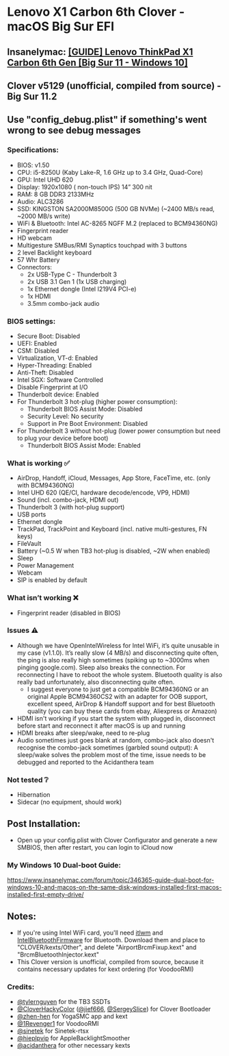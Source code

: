 #  Lenovo X1 Carbon 6th Clover - macOS Big Sur EFI

## Insanelymac: [[GUIDE] Lenovo ThinkPad X1 Carbon 6th Gen [Big Sur 11 - Windows 10]](https://www.insanelymac.com/forum/topic/346368-guide-lenovo-thinkpad-x1-carbon-6th-gen-big-sur-11-windows-10/)

## Clover v5129 (unofficial, compiled from source) - Big Sur 11.2

## Use "config_debug.plist" if something's went wrong to see debug messages

### Specifications:
- BIOS: v1.50
- CPU: i5-8250U (Kaby Lake-R, 1.6 GHz up to 3.4 GHz, Quad-Core)
- GPU: Intel UHD 620
- Display: 1920x1080 (  non-touch IPS) 14” 300 nit
- RAM: 8 GB DDR3 2133MHz
- Audio: ALC3286
- SSD: KINGSTON SA2000M8500G (500 GB NVMe) (~2400 MB/s read, ~2000 MB/s write)
- WiFi & Bluetooth: Intel AC-8265 NGFF M.2 (replaced to BCM94360NG)
- Fingerprint reader
- HD webcam
- Multigesture SMBus/RMI Synaptics touchpad with 3 buttons
- 2 level Backlight keyboard
- 57 Whr Battery
- Connectors:
  - 2x USB-Type C - Thunderbolt 3
  - 2x USB 3.1 Gen 1 (1x USB charging)
  - 1x Ethernet dongle (Intel I219V4 PCI-e)
  - 1x HDMI
  - 3.5mm combo-jack audio

### BIOS settings:
- Secure Boot: Disabled
- UEFI: Enabled
- CSM: Disabled
- Virtualization, VT-d: Enabled
- Hyper-Threading: Enabled
- Anti-Theft: Disabled
- Intel SGX: Software Controlled
- Disable Fingerprint at I/O
- Thunderbolt device: Enabled
- For Thunderbolt 3 hot-plug (higher power consumption):
  - Thunderbolt BIOS Assist Mode: Disabled
  - Security Level: No security
  - Support in Pre Boot Environment: Disabled
- For Thunderbolt 3 without hot-plug (lower power consumption but need to plug your device before boot)
  - Thunderbolt BIOS Assist Mode: Enabled

### What is working  ✅
- AirDrop, Handoff, iCloud, Messages, App Store, FaceTime, etc. (only with BCM94360NG)
- Intel UHD 620 (QE/CI, hardware decode/encode, VP9, HDMI)
- Sound (incl. combo-jack, HDMI out)
- Thunderbolt 3 (with hot-plug support)
- USB ports
- Ethernet dongle
- TrackPad, TrackPoint and Keyboard (incl. native multi-gestures, FN keys)
- FileVault
- Battery (~0.5 W when TB3 hot-plug is disabled, ~2W when enabled)
- Sleep
- Power Management
- Webcam
- SIP is enabled by default

### What isn’t working ❌
- Fingerprint reader (disabled in BIOS)

### Issues ⚠️
- Although we have OpenIntelWireless for Intel WiFi, it’s quite unusable in my case (v1.1.0). It’s really slow (4 MB/s) and disconnecting quite often, the ping is also really high sometimes (spiking up to ~3000ms when pinging google.com). Sleep also breaks the connection. For reconnecting I have to reboot the whole system. Bluetooth quality is also really bad unfortunately, also disconnecting quite often.
  - I suggest everyone to just get a compatible BCM94360NG or an original Apple BCM94360CS2 with an adapter for OOB support, excellent speed, AirDrop & Handoff support and for best Bluetooth quality (you can buy these cards from ebay, Aliexpress or Amazon)
- HDMI isn't working if you start the system with plugged in, disconnect before start and reconnect it after macOS is up and running
- HDMI breaks after sleep/wake, need to re-plug
- Audio sometimes just goes blank at random, combo-jack also doesn't recognise the combo-jack sometimes (garbled sound output): A sleep/wake solves the problem most of the time, issue needs to be debugged and reported to the Acidanthera team

### Not tested ❔
- Hibernation
- Sidecar (no equipment, should work)

## Post Installation:
- Open up your config.plist with Clover Configurator and generate a new SMBIOS, then after restart, you can login to iCloud now

### My Windows 10 Dual-boot Guide:
https://www.insanelymac.com/forum/topic/346365-guide-dual-boot-for-windows-10-and-macos-on-the-same-disk-windows-installed-first-macos-installed-first-empty-drive/

## Notes:
- If you're using Intel WiFi card, you'll need [itlwm](https://github.com/OpenIntelWireless/itlwm) and [IntelBluetoothFirmware](https://github.com/OpenIntelWireless/IntelBluetoothFirmware) for Bluetooth. Download them and place to "CLOVER/kexts/Other", and delete "AirportBrcmFixup.kext" and "BrcmBluetoothInjector.kext"
- This Clover version is unofficial, compiled from source, because it contains necessary updates for kext ordering (for VoodooRMI)

### Credits: 
- [@tylernguyen](https://github.com/tylernguyen) for the TB3 SSDTs
- [@CloverHackyColor](https://github.com/CloverHackyColor) ([@jief666](https://github.com/jief666), [@SergeySlice](https://github.com/SergeySlice)) for Clover Bootloader
- [@zhen-hen](https://github.com/zhen-zen) for YogaSMC app and kext
- [@1Revenger1](https://github.com/1Revenger1) for VoodooRMI
- [@sinetek](https://github.com/sinetek) for Sinetek-rtsx
- [@hieplpvip](https://github.com/hieplpvip) for AppleBacklightSmoother
- [@acidanthera](https://github.com/acidanthera) for other necessary kexts

